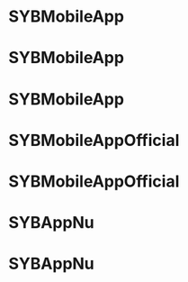 # SYBMobileApp
# SYBMobileApp
# SYBMobileApp
# SYBMobileAppOfficial
# SYBMobileAppOfficial
# SYBAppNu
# SYBAppNu
